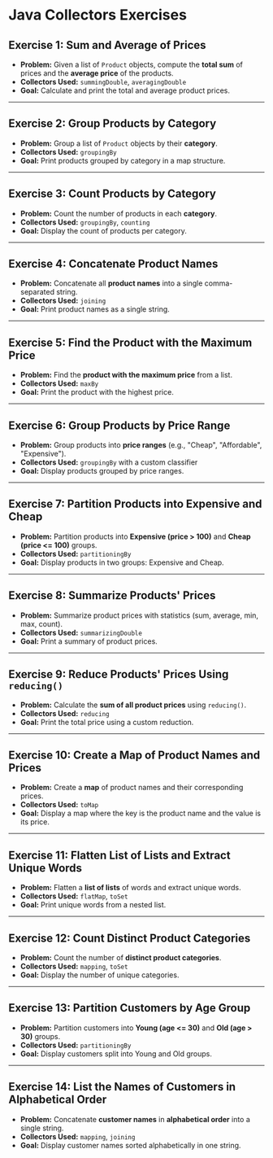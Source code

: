 # Java Collectors Exercises

## Exercise 1: Sum and Average of Prices
- **Problem:** Given a list of `Product` objects, compute the **total sum** of prices and the **average price** of the products.
- **Collectors Used:** `summingDouble`, `averagingDouble`
- **Goal:** Calculate and print the total and average product prices.

---

## Exercise 2: Group Products by Category
- **Problem:** Group a list of `Product` objects by their **category**.
- **Collectors Used:** `groupingBy`
- **Goal:** Print products grouped by category in a map structure.

---

## Exercise 3: Count Products by Category
- **Problem:** Count the number of products in each **category**.
- **Collectors Used:** `groupingBy`, `counting`
- **Goal:** Display the count of products per category.

---

## Exercise 4: Concatenate Product Names
- **Problem:** Concatenate all **product names** into a single comma-separated string.
- **Collectors Used:** `joining`
- **Goal:** Print product names as a single string.

---

## Exercise 5: Find the Product with the Maximum Price
- **Problem:** Find the **product with the maximum price** from a list.
- **Collectors Used:** `maxBy`
- **Goal:** Print the product with the highest price.

---

## Exercise 6: Group Products by Price Range
- **Problem:** Group products into **price ranges** (e.g., "Cheap", "Affordable", "Expensive").
- **Collectors Used:** `groupingBy` with a custom classifier
- **Goal:** Display products grouped by price ranges.

---

## Exercise 7: Partition Products into Expensive and Cheap
- **Problem:** Partition products into **Expensive (price > 100)** and **Cheap (price <= 100)** groups.
- **Collectors Used:** `partitioningBy`
- **Goal:** Display products in two groups: Expensive and Cheap.

---

## Exercise 8: Summarize Products' Prices
- **Problem:** Summarize product prices with statistics (sum, average, min, max, count).
- **Collectors Used:** `summarizingDouble`
- **Goal:** Print a summary of product prices.

---

## Exercise 9: Reduce Products' Prices Using `reducing()`
- **Problem:** Calculate the **sum of all product prices** using `reducing()`.
- **Collectors Used:** `reducing`
- **Goal:** Print the total price using a custom reduction.

---

## Exercise 10: Create a Map of Product Names and Prices
- **Problem:** Create a **map** of product names and their corresponding prices.
- **Collectors Used:** `toMap`
- **Goal:** Display a map where the key is the product name and the value is its price.

---

## Exercise 11: Flatten List of Lists and Extract Unique Words
- **Problem:** Flatten a **list of lists** of words and extract unique words.
- **Collectors Used:** `flatMap`, `toSet`
- **Goal:** Print unique words from a nested list.

---

## Exercise 12: Count Distinct Product Categories
- **Problem:** Count the number of **distinct product categories**.
- **Collectors Used:** `mapping`, `toSet`
- **Goal:** Display the number of unique categories.

---

## Exercise 13: Partition Customers by Age Group
- **Problem:** Partition customers into **Young (age <= 30)** and **Old (age > 30)** groups.
- **Collectors Used:** `partitioningBy`
- **Goal:** Display customers split into Young and Old groups.

---

## Exercise 14: List the Names of Customers in Alphabetical Order
- **Problem:** Concatenate **customer names** in **alphabetical order** into a single string.
- **Collectors Used:** `mapping`, `joining`
- **Goal:** Display customer names sorted alphabetically in one string.  
